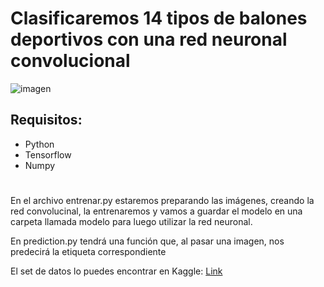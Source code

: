 # Clasificaremos 14 tipos de balones deportivos con una red neuronal convolucional

![imagen](https://th.bing.com/th/id/R.d6dba0ee9b6288271d61df52e3691a96?rik=fuJu9soSKtvwMw&pid=ImgRaw&r=0)


## Requisitos:

* Python
* Tensorflow
* Numpy


#

En el archivo entrenar.py estaremos preparando las imágenes, creando la red convolucinal, la entrenaremos y vamos a guardar el modelo en una carpeta llamada modelo para luego utilizar la red neuronal.

En prediction.py tendrá una función que,  al pasar una imagen,  nos predecirá la etiqueta correspondiente 

El set de datos lo puedes encontrar en Kaggle: [Link](https://www.kaggle.com/code/stpeteishii/sports-balls-classify-fastai/data)
